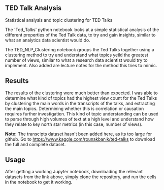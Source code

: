 ## TED Talk Analysis
Statistical analysis and topic clustering for TED Talks 

The 'Ted_Talks' python notebook looks at a simple statistical analysis of the different properties of the Ted Talk data, to try and gain insights, similar to what an analytics data scientist would do. 

The TED_NLP_Clustering notebook groups the Ted Talks together using a clustering method to try and understand what topics yeild the greatest number of views, similar to what a research data scientist would try to implement. Also added are lecture notes for the method this tries to mimic.  

## Results

The results of the clustering were much better than expected. I was able to determine what kind of topics had the highest view count for the Ted Talks by clustering the main words in the transcripts of the talks, and extracting the main topics. Determining whether this is correlation or causation requires further investigation. This kind of topic understanding can be used to parse through high volumes of text at a high level and understand how they relate to key north star metrics (in this case, number of views).

**Note:** The transcipts dataset hasn't been added here, as its too large for github. Go to https://www.kaggle.com/rounakbanik/ted-talks to download the full and complete dataset.

## Usage

After getting a working Jupyter notebook, downloading the relevant datasets from the link above, simply clone the repository, and run the cells in the notebook to get it working.
